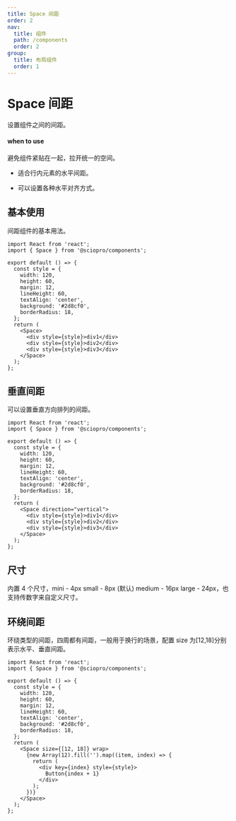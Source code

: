 ```yaml
---
title: Space 间距
order: 2
nav:
  title: 组件
  path: /components
  order: 2
group:
  title: 布局组件
  order: 1
---
```


# Space 间距

设置组件之间的间距。

#### when to use

<Alert type="info">
  避免组件紧贴在一起，拉开统一的空间。

- 适合行内元素的水平间距。

- 可以设置各种水平对齐方式。

</Alert>

## 基本使用

间距组件的基本用法。

```tsx
import React from 'react';
import { Space } from '@sciopro/components';

export default () => {
  const style = {
    width: 120,
    height: 60,
    margin: 12,
    lineHeight: 60,
    textAlign: 'center',
    background: '#2d8cf0',
    borderRadius: 18,
  };
  return (
    <Space>
      <div style={style}>div1</div>
      <div style={style}>div2</div>
      <div style={style}>div3</div>
    </Space>
  );
};
```

## 垂直间距

<Alert type="info">
  可以设置垂直方向排列的间距。
</Alert>

```tsx
import React from 'react';
import { Space } from '@sciopro/components';

export default () => {
  const style = {
    width: 120,
    height: 60,
    margin: 12,
    lineHeight: 60,
    textAlign: 'center',
    background: '#2d8cf0',
    borderRadius: 18,
  };
  return (
    <Space direction="vertical">
      <div style={style}>div1</div>
      <div style={style}>div2</div>
      <div style={style}>div3</div>
    </Space>
  );
};
```

## 尺寸

<Alert type="info">
  内置 4 个尺寸，mini - 4px small - 8px (默认) medium - 16px large - 24px，也支持传数字来自定义尺寸。
</Alert>

<!--
```tsx
import React, { useState } from 'react';
import { Space, Button, Radio, RadioGroup } from '@sciopro/components';

export default () => {
  const [size, setSize] = useState<'mini' | 'small' | 'medium' | 'large'>('small');

  const onChange = (val: { children: 'mini' | 'small' | 'medium' | 'large' }) => {
    setSize(val.children);
    console.log(size);
  };

  return (
    <>
      <RadioGroup value={1} onChange={onChange}>
        <Radio>mini</Radio>
        <Radio>small</Radio>
        <Radio>medium</Radio>
        <Radio>large</Radio>
      </RadioGroup>
      <br />
      <Space size={size}>
        <Button>Button1</Button>
        <Button>Button2</Button>
        <Button>Button3</Button>
      </Space>
    </>
  );
};
```

## Align

There are 4 built-in alignment methods, namely start center end baseline, and the default is center in horizontal mode.

```tsx
import React, { useState } from 'react';
import { Space, Button, Radio, RadioGroup } from '@sciopro/components';

export default () => {
  const [align, setAlign] = useState('small');

  const onChange = (val) => {
    setAlign(val.children);
    console.log(align);
  };

  return (
    <>
      <RadioGroup value={1} onChange={onChange}>
        <Radio>start</Radio>
        <Radio>center</Radio>
        <Radio>end</Radio>
        <Radio>baseline</Radio>
      </RadioGroup>
      <br />
      <div style={{ height: 200, width: '100%' }}>
        <Space align={align}>
          <Button>Button1</Button>
          <Button>Button2</Button>
          <Button style={{ padding: 48 }}>Button3</Button>
        </Space>
      </div>
    </>
  );
};
``` -->

## 环绕间距

<Alert type="info">
  环绕类型的间距，四周都有间距，一般用于换行的场景，配置 size 为[12,18]分别表示水平、垂直间距。
</Alert>

```tsx
import React from 'react';
import { Space } from '@sciopro/components';

export default () => {
  const style = {
    width: 120,
    height: 60,
    margin: 12,
    lineHeight: 60,
    textAlign: 'center',
    background: '#2d8cf0',
    borderRadius: 18,
  };
  return (
    <Space size={[12, 18]} wrap>
      {new Array(12).fill('').map((item, index) => {
        return (
          <div key={index} style={style}>
            Button{index + 1}
          </div>
        );
      })}
    </Space>
  );
};
```

<API />
